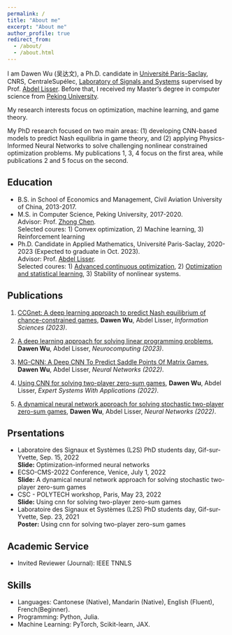 ```yaml
---
permalink: /
title: "About me"
excerpt: "About me"
author_profile: true
redirect_from: 
  - /about/
  - /about.html
---
```


I am Dawen Wu (吴达文), a Ph.D. candidate in [Université Paris-Saclay](https://www.universite-paris-saclay.fr/), CNRS, CentraleSupélec, [Laboratory of
Signals and Systems](https://l2s.centralesupelec.fr/en/) supervised by Prof. [Abdel Lisser](https://l2s.centralesupelec.fr/u/lisser-abdel/). Before that, I received my Master’s degree in computer science from [Peking University](https://english.pku.edu.cn/). 

My research interests focus on optimization, machine learning, and game theory. 

My PhD research focused on two main areas: (1) developing CNN-based models to predict Nash equilibria in game theory, and (2) applying Physics-Informed Neural Networks to solve challenging nonlinear constrained optimization problems. My publications 1, 3, 4 focus on the first area, while publications 2 and 5 focus on the second.

## Education
* B.S. in School of Economics and Management, Civil Aviation University of China, 2013-2017.
* M.S. in Computer Science, Peking University, 2017-2020.  
Advisor: Prof. [Zhong Chen](https://infosec.pku.edu.cn/zsxx/bszs/index.htm).   
Selected coures: 1) Convex optimization, 2) Machine learning, 3) Reinforcement learning    
* Ph.D. Candidate in Applied Mathematics, Université Paris-Saclay, 2020-2023 (Expected to graduate in Oct. 2023).  
Advisor: Prof. [Abdel Lisser](https://l2s.centralesupelec.fr/u/lisser-abdel/).  
Selected coures: 1) [Advanced continuous optimization](https://who.rocq.inria.fr/Jean-Charles.Gilbert/ipp/optim.html), 2) [Optimization and statistical learning](https://www.di.ens.fr/~fbach/orsay2021.html), 3) Stability of nonlinear systems.

## Publications
1. [CCGnet: A deep learning approach to predict Nash equilibrium of chance-constrained games](https://www.sciencedirect.com/science/article/abs/pii/S0020025523000646), **Dawen Wu**, Abdel Lisser, _Information Sciences (2023)_.

2. [A deep learning approach for solving linear programming problems](https://www.sciencedirect.com/science/article/abs/pii/S0925231222014412), **Dawen Wu**, Abdel Lisser, _Neurocomputing (2023)_.
 
3. [MG-CNN: A Deep CNN To Predict Saddle Points Of Matrix Games](https://www.sciencedirect.com/science/article/abs/pii/S0893608022003586), **Dawen Wu**, Abdel Lisser, _Neural Networks (2022)_.

4. [Using CNN for solving two-player zero-sum games](https://www.sciencedirect.com/science/article/abs/pii/S0957417422008648), **Dawen Wu**, Abdel Lisser, _Expert Systems With Applications (2022)_.

5. [A dynamical neural network approach for solving stochastic two-player zero-sum games](https://www.sciencedirect.com/science/article/abs/pii/S0893608022001381), **Dawen Wu**, Abdel Lisser, _Neural Networks (2022)_. 

## Prsentations
* Laboratoire des Signaux et Systèmes (L2S) PhD students day, Gif-sur-Yvette, Sep. 15, 2022  
**Slide:**  Optimization-informed neural networks
* ECSO-CMS-2022 Conference, Venice, July 1, 2022  
**Slide:**  A dynamical neural network approach for solving stochastic two-player zero-sum games
* CSC - POLYTECH workshop, Paris, May 23, 2022  
**Slide:**  Using cnn for solving two-player zero-sum games
* Laboratoire des Signaux et Systèmes (L2S) PhD students day, Gif-sur-Yvette, Sep. 23, 2021  
**Poster:**  Using cnn for solving two-player zero-sum games

## Academic Service
<!-- * Invited Reviewer (Conference): IJCAI -->
* Invited Reviewer (Journal): IEEE TNNLS



## Skills

* Languages: Cantonese (Native), Mandarin (Native), English (Fluent), French(Beginner).
* Programming: Python, Julia.
* Machine Learning: PyTorch, Scikit-learn, JAX.
